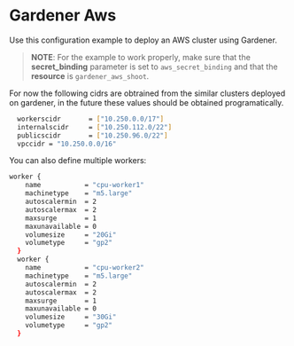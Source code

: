 # Gardener Aws

Use this configuration example to deploy an AWS cluster using Gardener.
 >**NOTE**: For the example to work properly, make sure that the **secret_binding** parameter is set to `aws_secret_binding` and that the **resource** is `gardener_aws_shoot`.

For now the following cidrs are obtrained from the similar clusters deployed on gardener, in the future these values should be obtained programatically.
```bash
  workerscidr       = ["10.250.0.0/17"]
  internalscidr     = ["10.250.112.0/22"]
  publicscidr       = ["10.250.96.0/22"]
  vpccidr = "10.250.0.0/16"
```

You can also define multiple workers:
```bash
worker {
    name           = "cpu-worker1"
    machinetype    = "m5.large"
    autoscalermin  = 2
    autoscalermax  = 2
    maxsurge       = 1
    maxunavailable = 0
    volumesize     = "20Gi"
    volumetype     = "gp2"
  }
  worker {
    name           = "cpu-worker2"
    machinetype    = "m5.large"
    autoscalermin  = 2
    autoscalermax  = 2
    maxsurge       = 1
    maxunavailable = 0
    volumesize     = "30Gi"
    volumetype     = "gp2"
  }
```


